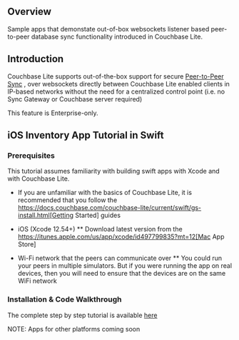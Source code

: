 ## Overview
Sample apps that demonstate out-of-box websockets listener based peer-to-peer database sync functionality introduced in Couchbase Lite.

## Introduction

Couchbase Lite supports out-of-the-box support for secure
[Peer-to-Peer Sync](https://docs.couchbase.com/couchbase-lite/current/swift/learn/swift-landing-p2psync.html)
, over websockets directly between Couchbase Lite enabled clients in IP-based networks without the need for a centralized control point (i.e. no Sync Gateway or Couchbase server required)

This feature is Enterprise-only.

## iOS Inventory App Tutorial in Swift
### Prerequisites
This tutorial assumes familiarity with building swift apps with Xcode and with Couchbase Lite.

* If you are unfamiliar with the basics of Couchbase Lite, it is recommended that you follow the
https://docs.couchbase.com/couchbase-lite/current/swift/gs-install.html[Getting Started] guides


* iOS (Xcode 12.54+)
** Download latest version from the
https://itunes.apple.com/us/app/xcode/id497799835?mt=12[Mac App Store]

* Wi-Fi network that the peers can communicate over
** You could run your peers in multiple simulators. But if you were running the app on real devices, then you will need to ensure that the devices are on the same WiFi network

### Installation & Code Walkthrough
The complete step by step tutorial is available
[here](]https://docs.couchbase.com/tutorials/cbl-p2p-sync-websockets/swift/cbl-p2p-sync-websockets.html)

NOTE: Apps for other platforms coming soon